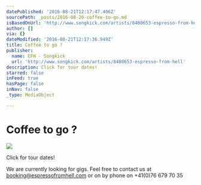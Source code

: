 ```yaml
---
datePublished: '2016-08-21T12:17:47.406Z'
sourcePath: _posts/2016-08-20-coffee-to-go.md
isBasedOnUrl: 'http://www.songkick.com/artists/8480653-espresso-from-hell'
author: []
via: {}
dateModified: '2016-08-21T12:17:36.949Z'
title: Coffee to go ?
publisher:
  name: EFH - Songkick
  url: 'http://www.songkick.com/artists/8480653-espresso-from-hell'
description: Click for tour dates!
starred: false
inFeed: true
hasPage: false
inNav: false
_type: MediaObject

---
```

# Coffee to go ?
![](https://the-grid-user-content.s3-us-west-2.amazonaws.com/31314be2-3355-4b3e-98f2-b7cfca89afc9.png)

Click for tour dates!

We are currently looking for gigs. Feel free to contact us at booking@espressofromhell.com or on by phone on +41(0)76 679 70 35